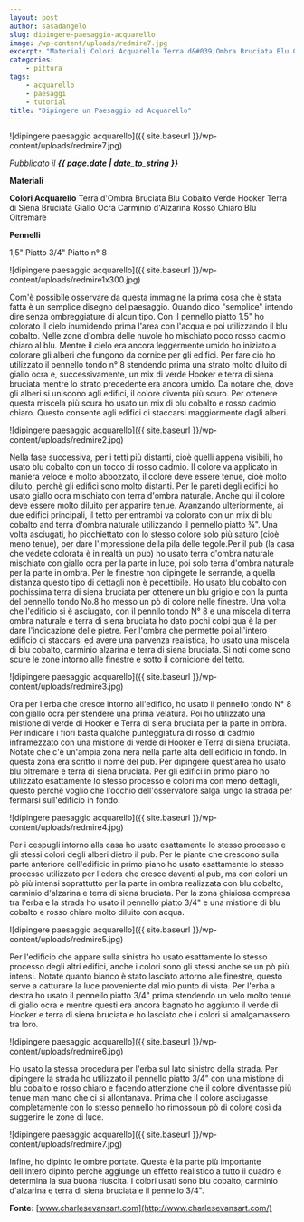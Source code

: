 ```yaml
---
layout: post
author: sasadangelo
slug: dipingere-paesaggio-acquarello
image: /wp-content/uploads/redmire7.jpg
excerpt: "Materiali Colori Acquarello Terra d&#039;Ombra Bruciata Blu Cobalto Verde Hooker Terra di Siena Bruciata Giallo Ocra Carminio d&#039;Alzarina Rosso Chiaro Blu"
categories:
    - pittura
tags:
    - acquarello
    - paesaggi
    - tutorial
title: "Dipingere un Paesaggio ad Acquarello"
---
```


![dipingere paesaggio acquarello]({{ site.baseurl }}/wp-content/uploads/redmire7.jpg)

_Pubblicato il **{{ page.date | date_to_string }}**_

**Materiali**

**Colori Acquarello** Terra d'Ombra Bruciata Blu Cobalto Verde Hooker Terra di Siena Bruciata Giallo Ocra Carminio d'Alzarina Rosso Chiaro Blu Oltremare

**Pennelli**

1,5" Piatto 3/4" Piatto n° 8

![dipingere paesaggio acquarello]({{ site.baseurl }}/wp-content/uploads/redmire1x300.jpg)

Com'è possibile osservare da questa immagine la prima cosa che è stata fatta è un semplice disegno del paesaggio. Quando dico "semplice" intendo dire senza ombreggiature di alcun tipo. Con il pennello piatto 1.5" ho colorato il cielo inumidendo prima l'area con l'acqua e poi utilizzando il blu cobalto. Nelle zone d'ombra delle nuvole ho mischiato poco rosso cadmio chiaro al blu. Mentre il cielo era ancora leggermente umido ho iniziato a colorare gli alberi che fungono da cornice per gli edifici. Per fare ciò ho utilizzato il pennello tondo n° 8 stendendo prima una strato molto diluito di giallo ocra e, successivamente, un mix di verde Hooker e terra di siena bruciata mentre lo strato precedente era ancora umido. Da notare che, dove gli alberi si uniscono agli edifici, il colore diventa più scuro. Per ottenere questa miscela più scura ho usato un mix di blu cobalto e rosso cadmio chiaro. Questo consente agli edifici di staccarsi maggiormente dagli alberi.

![dipingere paesaggio acquarello]({{ site.baseurl }}/wp-content/uploads/redmire2.jpg)

Nella fase successiva, per i tetti più distanti, cioè quelli appena visibili, ho usato blu cobalto con un tocco di rosso cadmio. Il colore va applicato in maniera veloce e molto abbozzato, il colore deve essere tenue, cioè molto diluito, perchè gli edifici sono molto distanti. Per le pareti degli edifici ho usato giallo ocra mischiato con terra d'ombra naturale. Anche qui il colore deve essere molto diluito per apparire tenue. Avanzando ulteriormente, ai due edifici principali, il tetto per entrambi va colorato con un mix di blu cobalto and terra d'ombra naturale utilizzando il pennello piatto ¾". Una volta asciugati, ho picchiettato con lo stesso colore solo più saturo (cioè meno tenue), per dare l'impressione della pila delle tegole.Per il pub (la casa che vedete colorata è in realtà un pub) ho usato terra d'ombra naturale mischiato con giallo ocra per la parte in luce, poi solo terra d'ombra naturale per la parte in ombra. Per le finestre non dipingete le serrande, a quella distanza questo tipo di dettagli non è pecettibile. Ho usato blu cobalto con pochissima terra di siena bruciata per ottenere un blu grigio e con la punta del pennello tondo No.8 ho messo un pò di colore nelle finestre. Una volta che l'edificio si è asciugato, con il pennllo tondo N° 8 e una miscela di terra ombra naturale e terra di siena bruciata ho dato pochi colpi qua è la per dare l'indicazione delle pietre. Per l'ombra che permette poi all'intero edificio di staccarsi ed avere una parvenza realistica, ho usato una miscela di blu cobalto, carminio alzarina e terra di siena bruciata. Si noti come sono scure le zone intorno alle finestre e sotto il cornicione del tetto.

![dipingere paesaggio acquarello]({{ site.baseurl }}/wp-content/uploads/redmire3.jpg)

Ora per l'erba che cresce intorno all'edifico, ho usato il pennello tondo N° 8 con giallo ocra per stendere una prima velatura. Poi ho utilizzato una mistione di verde di Hooker e Terra di siena bruciata per la parte in ombra. Per indicare i fiori basta qualche punteggiatura di rosso di cadmio inframezzato con una mistione di verde di Hooker e Terra di siena bruciata. Notate che c'è un'ampia zona nera nella parte alta dell'edificio in fondo. In questa zona era scritto il nome del pub. Per dipingere quest'area ho usato blu oltremare e terra di siena bruciata. Per gli edifici in primo piano ho utilizzato esattamente lo stesso processo e colori ma con meno dettagli, questo perchè voglio che l'occhio dell'osservatore salga lungo la strada per fermarsi sull'edificio in fondo.

![dipingere paesaggio acquarello]({{ site.baseurl }}/wp-content/uploads/redmire4.jpg)

Per i cespugli intorno alla casa ho usato esattamente lo stesso processo e gli stessi colori degli alberi dietro il pub. Per le piante che crescono sulla parte anteriore dell'edificio in primo piano ho usato esattamente lo stesso processo utilizzato per l'edera che cresce davanti al pub, ma con colori un pò più intensi soprattutto per la parte in ombra realizzata con blu cobalto, carminio d'alzarina e terra di siena bruciata. Per la zona ghiaiosa compresa tra l'erba e la strada ho usato il pennello piatto 3/4" e una mistione di blu cobalto e rosso chiaro molto diluito con acqua.

![dipingere paesaggio acquarello]({{ site.baseurl }}/wp-content/uploads/redmire5.jpg)

Per l'edificio che appare sulla sinistra ho usato esattamente lo stesso processo degli altri edifici, anche i colori sono gli stessi anche se un pò più intensi. Notate quanto bianco è stato lasciato attorno alle finestre, questo serve a catturare la luce proveniente dal mio punto di vista. Per l'erba a destra ho usato il pennello piatto 3/4" prima stendendo un velo molto tenue di giallo ocra e mentre questi era ancora bagnato ho aggiunto il verde di Hooker e terra di siena bruciata e ho lasciato che i colori si amalgamassero tra loro.

![dipingere paesaggio acquarello]({{ site.baseurl }}/wp-content/uploads/redmire6.jpg)

Ho usato la stessa procedura per l'erba sul lato sinistro della strada. Per dipingere la strada ho utilizzato il pennello piatto 3/4" con una mistione di blu cobalto e rosso chiaro e facendo attenzione che il colore diventasse più tenue man mano che ci si allontanava. Prima che il colore asciugasse completamente con lo stesso pennello ho rimossoun pò di colore così da suggerire le zone di luce.

![dipingere paesaggio acquarello]({{ site.baseurl }}/wp-content/uploads/redmire7.jpg)

Infine, ho dipinto le ombre portate. Questa è la parte più importante dell'intero dipinto perchè aggiunge un effetto realistico a tutto il quadro e determina la sua buona riuscita. I colori usati sono blu cobalto, carminio d'alzarina e terra di siena bruciata e il pennello 3/4".

**Fonte:** [www.charlesevansart.com](http://www.charlesevansart.com/)
